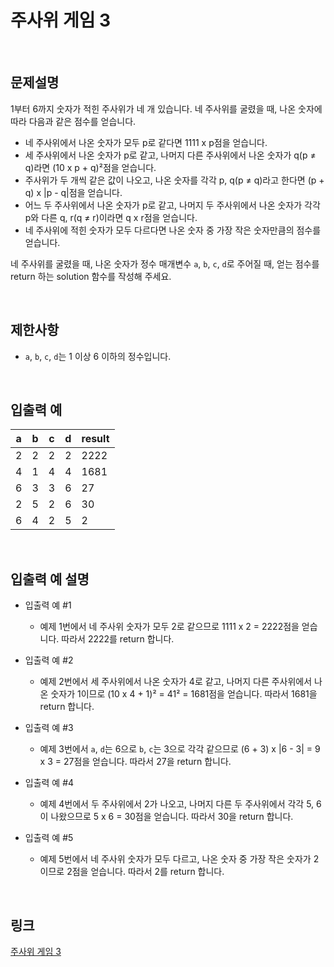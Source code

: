 # 주사위 게임 3

<br>

## 문제설명
1부터 6까지 숫자가 적힌 주사위가 네 개 있습니다. 네 주사위를 굴렸을 때, 나온 숫자에 따라 다음과 같은 점수를 얻습니다.

- 네 주사위에서 나온 숫자가 모두 p로 같다면 1111 x p점을 얻습니다.
- 세 주사위에서 나온 숫자가 p로 같고, 나머지 다른 주사위에서 나온 숫자가 q(p ≠ q)라면 (10 x p + q)²점을 얻습니다.
- 주사위가 두 개씩 같은 값이 나오고, 나온 숫자를 각각 p, q(p ≠ q)라고 한다면 (p + q) x |p - q|점을 얻습니다.
- 어느 두 주사위에서 나온 숫자가 p로 같고, 나머지 두 주사위에서 나온 숫자가 각각 p와 다른 q, r(q ≠ r)이라면 q x r점을 얻습니다.
- 네 주사위에 적힌 숫자가 모두 다르다면 나온 숫자 중 가장 작은 숫자만큼의 점수를 얻습니다.

네 주사위를 굴렸을 때, 나온 숫자가 정수 매개변수 `a`, `b`, `c`, `d`로 주어질 때, 얻는 점수를 return 하는 solution 함수를 작성해 주세요.

<br>

## 제한사항
- `a`, `b`, `c`, `d`는 1 이상 6 이하의 정수입니다.

<br>

## 입출력 예
| a | b | c | d | result |
|---|---|---|---|---|
| 2 | 2 | 2 | 2 | 2222 |
| 4 | 1 | 4 | 4 | 1681 |
| 6 | 3 | 3 | 6 | 27 |
| 2 | 5 | 2 | 6 | 30 |
| 6 | 4 | 2 | 5 | 2 |

<br>

## 입출력 예 설명
- 입출력 예 #1
    - 예제 1번에서 네 주사위 숫자가 모두 2로 같으므로 1111 x 2 = 2222점을 얻습니다. 따라서 2222를 return 합니다.

- 입출력 예 #2
    - 예제 2번에서 세 주사위에서 나온 숫자가 4로 같고, 나머지 다른 주사위에서 나온 숫자가 1이므로 (10 x 4 + 1)² = 41² = 1681점을 얻습니다. 따라서 1681을 return 합니다.

- 입출력 예 #3
    - 예제 3번에서 `a`, `d`는 6으로 `b`, `c`는 3으로 각각 같으므로 (6 + 3) x |6 - 3| = 9 x 3 = 27점을 얻습니다. 따라서 27을 return 합니다.

- 입출력 예 #4
    - 예제 4번에서 두 주사위에서 2가 나오고, 나머지 다른 두 주사위에서 각각 5, 6이 나왔으므로 5 x 6 = 30점을 얻습니다. 따라서 30을 return 합니다.

- 입출력 예 #5
    - 예제 5번에서 네 주사위 숫자가 모두 다르고, 나온 숫자 중 가장 작은 숫자가 2이므로 2점을 얻습니다. 따라서 2를 return 합니다.

<br>

## 링크
[주사위 게임 3](https://school.programmers.co.kr/learn/courses/30/lessons/181916)
